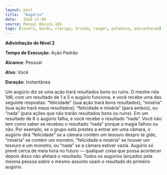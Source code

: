 ```yaml
---
layout: post
title:  "Augúrio"
date:   2016-11-09
source: Manual Básico.165
tags: [level2, bardo, clerigo, druida, ranger, paladino, adivinhacao]
---
```


**Adivinhação de Nível 2**

**Tempo de Execução**: Ação Padrão

**Alcance**: Pessoal

**Alvo**: Você

**Duração**: Instantânea


Um augúrio diz se uma ação trará resultados bons ou ruins. O mestre rola 1d6; com um resultado de 1 a 5 o augúrio funciona, e você recebe uma das seguinte respostas: “felicidade” (sua ação trará bons resultados); “miséria” (sua ação trará maus resultados); “felicidade e miséria” (para ambos), ou “nada” (para ações que não trarão resultados bons ou ruins).
Em um resultado de 6 o augúrio falha, e você recebe o resultado “nada”. Você não tem como saber se recebeu o resultado “nada” porque a magia falhou ou não.
Por exemplo, se o grupo está prestes a entrar em uma câmara, o augúrio dirá “felicidade” se a câmara contém um tesouro despro te gido, “miséria” se contém um monstro, “felicidade e miséria” se houver um tesouro e um monstro, ou “nada” se a câmara estiver vazia.
Augúrio só prevê cerca de meia hora no futuro — qualquer coisa que possa acontecer depois disso não afetará o resultado. Todos os augúrios lançados pela mesma pessoa sobre o mesmo assunto usam o resultado do primeiro augúrio.